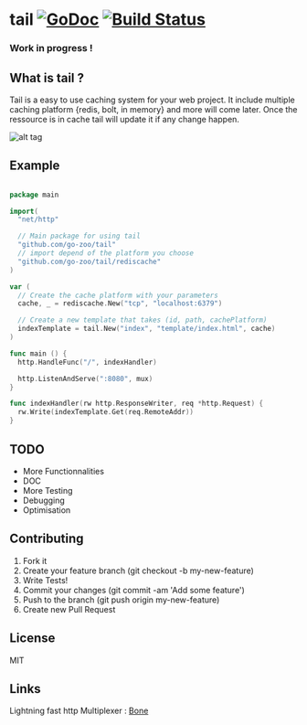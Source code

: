 tail [![GoDoc](https://godoc.org/github.com/go-zoo/tail?status.png)](http://godoc.org/github.com/go-zoo/tail) [![Build Status](https://travis-ci.org/go-zoo/tail.svg)](https://travis-ci.org/go-zoo/tail)
=======
### Work in progress !

## What is tail ?

Tail is a easy to use caching system for your web project. 
It include multiple caching platform {redis, bolt, in memory} and more will come later.
Once the ressource is in cache tail will update it if any change happen.

![alt tag](http://blackheartmagazine.com/blog/wp-content/uploads/2014/01/tail.jpg)

## Example

``` go

package main

import(
  "net/http"

  // Main package for using tail
  "github.com/go-zoo/tail"
  // import depend of the platform you choose
  "github.com/go-zoo/tail/rediscache"
)

var (
  // Create the cache platform with your parameters
  cache, _ = rediscache.New("tcp", "localhost:6379")

  // Create a new template that takes (id, path, cachePlatform)
  indexTemplate = tail.New("index", "template/index.html", cache)
)

func main () {
  http.HandleFunc("/", indexHandler)

  http.ListenAndServe(":8080", mux)
}

func indexHandler(rw http.ResponseWriter, req *http.Request) {
  rw.Write(indexTemplate.Get(req.RemoteAddr))
}

```
## TODO

- More Functionnalities
- DOC
- More Testing
- Debugging
- Optimisation

## Contributing

1. Fork it
2. Create your feature branch (git checkout -b my-new-feature)
3. Write Tests!
4. Commit your changes (git commit -am 'Add some feature')
5. Push to the branch (git push origin my-new-feature)
6. Create new Pull Request

## License
MIT

## Links

Lightning fast http Multiplexer : [Bone](https://github.com/go-zoo/bone)
